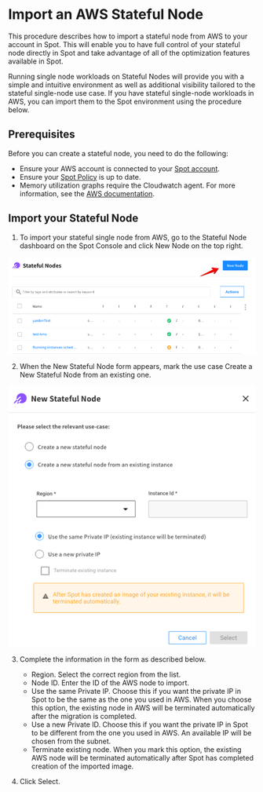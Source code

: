# Import an AWS Stateful Node

This procedure describes how to import a stateful node from AWS to your account in Spot. This will enable you to have full control of your stateful node directly in Spot and take advantage of all of the optimization features available in Spot.

Running single node workloads on Stateful Nodes will provide you with a simple and intuitive environment as well as additional visibility tailored to the stateful single-node use case. If you have stateful single-node workloads in AWS, you can import them to the Spot environment using the procedure below.

## Prerequisites

Before you can create a stateful node, you need to do the following:

- Ensure your AWS account is connected to your [Spot account](connect-your-cloud-provider/aws-account).
- Ensure your [Spot Policy](elastigroup/tutorials/elastigroup-tasks/update-spot-policy) is up to date.
- Memory utilization graphs require the Cloudwatch agent. For more information, see the [AWS documentation](https://docs.aws.amazon.com/AWSEC2/latest/UserGuide/mon-scripts.html).

## Import your Stateful Node

1. To import your stateful single node from AWS, go to the Stateful Node dashboard on the Spot Console and click New Node on the top right.

<img src="/managed-instance-a/_media/create-new-a.png" />

2. When the New Stateful Node form appears, mark the use case Create a New Stateful Node from an existing one.

<img src="/managed-instance/_media/create-new-b.png" />

3. Complete the information in the form as described below.

   - Region. Select the correct region from the list.
   - Node ID. Enter the ID of the AWS node to import.
   - Use the same Private IP. Choose this if you want the private IP in Spot to be the same as the one you used in AWS. When you choose this option, the existing node in AWS will be terminated automatically after the migration is completed.
   - Use a new Private ID. Choose this if you want the private IP in Spot to be different from the one you used in AWS. An available IP will be chosen from the subnet.
   - Terminate existing node. When you mark this option, the existing AWS node will be terminated automatically after Spot has completed creation of the imported image.

4. Click Select.
